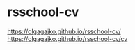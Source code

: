 # rsschool-cv
https://olgagajko.github.io/rsschool-cv/ <br>
https://olgagajko.github.io/rsschool-cv/cv 
